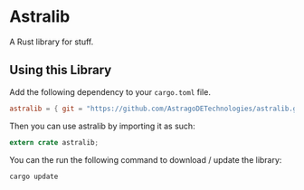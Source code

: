 # Astralib

A Rust library for stuff.

## Using this Library

Add the following dependency to your `cargo.toml` file.

```toml
astralib = { git = "https://github.com/AstragoDETechnologies/astralib.git" }
```

Then you can use astralib by importing it as such:

```rust
extern crate astralib;
```

You can the run the following command to download / update the library:

```powershell
cargo update
```

